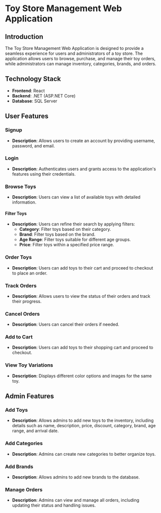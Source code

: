 # Toy Store Management Web Application

## Introduction

The Toy Store Management Web Application is designed to provide a seamless experience for users and administrators of a toy store. The application allows users to browse, purchase, and manage their toy orders, while administrators can manage inventory, categories, brands, and orders.

## Technology Stack

- **Frontend**: React
- **Backend**: .NET (ASP.NET Core)
- **Database**: SQL Server

## User Features

### Signup

- **Description**: Allows users to create an account by providing username, password, and email.
  
### Login

- **Description**: Authenticates users and grants access to the application's features using their credentials.
  
### Browse Toys

- **Description**: Users can view a list of available toys with detailed information.
  
#### Filter Toys

- **Description**: Users can refine their search by applying filters:
  - **Category**: Filter toys based on their category.
  - **Brand**: Filter toys based on the brand.
  - **Age Range**: Filter toys suitable for different age groups.
  - **Price**: Filter toys within a specified price range.
  
### Order Toys

- **Description**: Users can add toys to their cart and proceed to checkout to place an order.

### Track Orders

- **Description**: Allows users to view the status of their orders and track their progress.

### Cancel Orders

- **Description**: Users can cancel their orders if needed.

### Add to Cart

- **Description**: Users can add toys to their shopping cart and proceed to checkout.

### View Toy Variations

- **Description**: Displays different color options and images for the same toy.

## Admin Features

### Add Toys

- **Description**: Allows admins to add new toys to the inventory, including details such as name, description, price, discount, category, brand, age range, and arrival date.

### Add Categories

- **Description**: Admins can create new categories to better organize toys.

### Add Brands

- **Description**: Allows admins to add new brands to the database.

### Manage Orders

- **Description**: Admins can view and manage all orders, including updating their status and handling issues.
